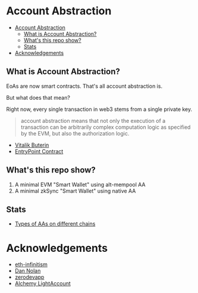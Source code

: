# Account Abstraction

- [Account Abstraction](#account-abstraction)
  - [What is Account Abstraction?](#what-is-account-abstraction)
  - [What's this repo show?](#whats-this-repo-show)
  - [Stats](#stats)
- [Acknowledgements](#acknowledgements)

## What is Account Abstraction?

EoAs are now smart contracts. That's all account abstraction is.

But what does that mean?

Right now, every single transaction in web3 stems from a single private key. 

> account abstraction means that not only the execution of a transaction can be arbitrarily complex computation logic as specified by the EVM, but also the authorization logic.

- [Vitalik Buterin](https://ethereum-magicians.org/t/implementing-account-abstraction-as-part-of-eth1-x/4020)
- [EntryPoint Contract](https://etherscan.io/address/0x5ff137d4b0fdcd49dca30c7cf57e578a026d2789/advanced)

## What's this repo show?

1. A minimal EVM "Smart Wallet" using alt-mempool AA
2. A minimal zkSync "Smart Wallet" using native AA

## Stats
- [Types of AAs on different chains](https://www.bundlebear.com/factories/all)

# Acknowledgements 

- [eth-infinitism](https://github.com/eth-infinitism/account-abstraction/)
- [Dan Nolan](https://www.youtube.com/watch?v=b4KWkIAPa3U)
- [zerodevapp](https://github.com/zerodevapp/kernel/)
- [Alchemy LightAccount](https://github.com/alchemyplatform/light-account/)